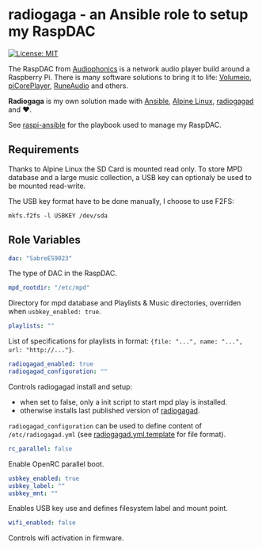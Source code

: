 # radiogaga - an Ansible role to setup my RaspDAC

[![License: MIT](https://img.shields.io/badge/License-MIT-blue.svg)](https://opensource.org/licenses/MIT)

The RaspDAC from [Audiophonics](https://www.audiophonics.fr/fr/) is a network audio player build around a Raspberry Pi. There is many software solutions to bring it to life: [Volumeio](https://volumio.org/), [piCorePlayer](https://www.picoreplayer.org/), [RuneAudio](http://www.runeaudio.com/) and others.

**Radiogaga** is my own solution made with [Ansible](https://www.ansible.com/), [Alpine Linux](https://alpinelinux.org/), [radiogagad](https://github.com/vinymeuh/radiogagad) and :heart:.

See [raspi-ansible](https://github.com/vinymeuh/raspi-ansible/blob/master/deploy-radiogaga.yml) for the playbook used to manage my RaspDAC.

## Requirements

Thanks to Alpine Linux the SD Card is mounted read only. To store MPD database and a large music collection, a USB key can optionaly be used to be mounted read-write.

The USB key format have to be done manually, I choose to use F2FS:

```shell
mkfs.f2fs -l USBKEY /dev/sda
```

## Role Variables

```yaml
dac: "SabreES9023"
```

The type of DAC in the RaspDAC.

```yaml
mpd_rootdir: "/etc/mpd"
```

Directory for mpd database and Playlists & Music directories, overriden when ```usbkey_enabled: true```.

```yaml
playlists: ""
```

List of specifications for playlists in format: ```{file: "...", name: "...", url: "http://..."}```.

```yaml
radiogagad_enabled: true
radiogagad_configuration: ""
```

Controls radiogagad install and setup:

* when set to false, only a init script to start mpd play is installed.
* otherwise installs last published version of [radiogagad](https://github.com/vinymeuh/radiogagad).

```radiogagad_configuration``` can be used to define content of ```/etc/radiogagad.yml``` (see [radiogagad.yml.template](https://github.com/vinymeuh/radiogagad/blob/master/radiogagad.yml.template) for file format).

```yaml
rc_parallel: false
```

Enable OpenRC parallel boot.

```yaml
usbkey_enabled: true
usbkey_label: ""
usbkey_mnt: ""
```

Enables USB key use and defines filesystem label and mount point.

```yaml
wifi_enabled: false
```

Controls wifi activation in firmware.

